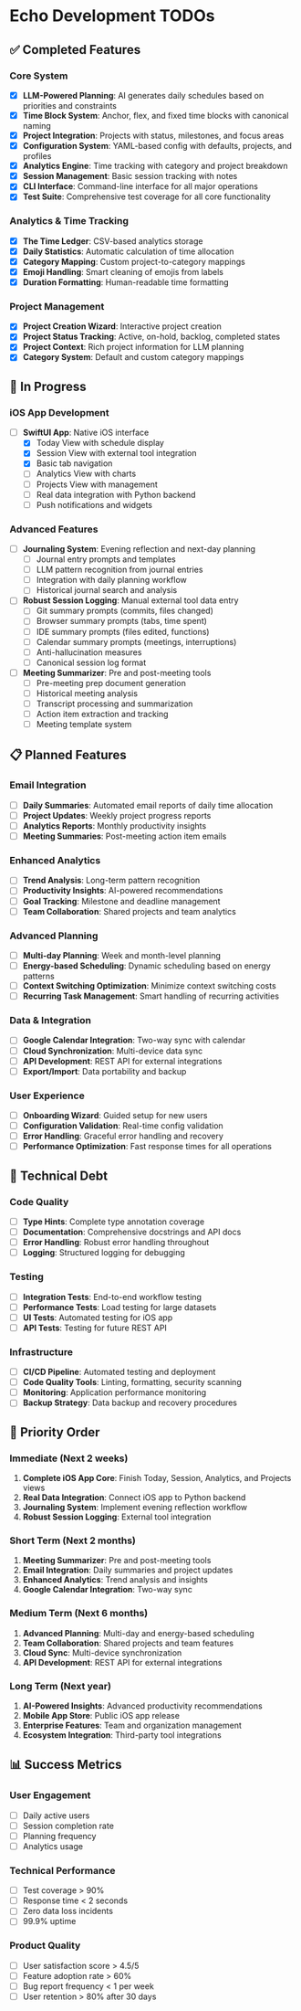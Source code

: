 # Echo Development TODOs

## ✅ Completed Features

### Core System
- [x] **LLM-Powered Planning**: AI generates daily schedules based on priorities and constraints
- [x] **Time Block System**: Anchor, flex, and fixed time blocks with canonical naming
- [x] **Project Integration**: Projects with status, milestones, and focus areas
- [x] **Configuration System**: YAML-based config with defaults, projects, and profiles
- [x] **Analytics Engine**: Time tracking with category and project breakdown
- [x] **Session Management**: Basic session tracking with notes
- [x] **CLI Interface**: Command-line interface for all major operations
- [x] **Test Suite**: Comprehensive test coverage for all core functionality

### Analytics & Time Tracking
- [x] **The Time Ledger**: CSV-based analytics storage
- [x] **Daily Statistics**: Automatic calculation of time allocation
- [x] **Category Mapping**: Custom project-to-category mappings
- [x] **Emoji Handling**: Smart cleaning of emojis from labels
- [x] **Duration Formatting**: Human-readable time formatting

### Project Management
- [x] **Project Creation Wizard**: Interactive project creation
- [x] **Project Status Tracking**: Active, on-hold, backlog, completed states
- [x] **Project Context**: Rich project information for LLM planning
- [x] **Category System**: Default and custom category mappings

## 🚧 In Progress

### iOS App Development
- [ ] **SwiftUI App**: Native iOS interface
  - [x] Today View with schedule display
  - [x] Session View with external tool integration
  - [x] Basic tab navigation
  - [ ] Analytics View with charts
  - [ ] Projects View with management
  - [ ] Real data integration with Python backend
  - [ ] Push notifications and widgets

### Advanced Features
- [ ] **Journaling System**: Evening reflection and next-day planning
  - [ ] Journal entry prompts and templates
  - [ ] LLM pattern recognition from journal entries
  - [ ] Integration with daily planning workflow
  - [ ] Historical journal search and analysis

- [ ] **Robust Session Logging**: Manual external tool data entry
  - [ ] Git summary prompts (commits, files changed)
  - [ ] Browser summary prompts (tabs, time spent)
  - [ ] IDE summary prompts (files edited, functions)
  - [ ] Calendar summary prompts (meetings, interruptions)
  - [ ] Anti-hallucination measures
  - [ ] Canonical session log format

- [ ] **Meeting Summarizer**: Pre and post-meeting tools
  - [ ] Pre-meeting prep document generation
  - [ ] Historical meeting analysis
  - [ ] Transcript processing and summarization
  - [ ] Action item extraction and tracking
  - [ ] Meeting template system

## 📋 Planned Features

### Email Integration
- [ ] **Daily Summaries**: Automated email reports of daily time allocation
- [ ] **Project Updates**: Weekly project progress reports
- [ ] **Analytics Reports**: Monthly productivity insights
- [ ] **Meeting Summaries**: Post-meeting action item emails

### Enhanced Analytics
- [ ] **Trend Analysis**: Long-term pattern recognition
- [ ] **Productivity Insights**: AI-powered recommendations
- [ ] **Goal Tracking**: Milestone and deadline management
- [ ] **Team Collaboration**: Shared projects and team analytics

### Advanced Planning
- [ ] **Multi-day Planning**: Week and month-level planning
- [ ] **Energy-based Scheduling**: Dynamic scheduling based on energy patterns
- [ ] **Context Switching Optimization**: Minimize context switching costs
- [ ] **Recurring Task Management**: Smart handling of recurring activities

### Data & Integration
- [ ] **Google Calendar Integration**: Two-way sync with calendar
- [ ] **Cloud Synchronization**: Multi-device data sync
- [ ] **API Development**: REST API for external integrations
- [ ] **Export/Import**: Data portability and backup

### User Experience
- [ ] **Onboarding Wizard**: Guided setup for new users
- [ ] **Configuration Validation**: Real-time config validation
- [ ] **Error Handling**: Graceful error handling and recovery
- [ ] **Performance Optimization**: Fast response times for all operations

## 🔧 Technical Debt

### Code Quality
- [ ] **Type Hints**: Complete type annotation coverage
- [ ] **Documentation**: Comprehensive docstrings and API docs
- [ ] **Error Handling**: Robust error handling throughout
- [ ] **Logging**: Structured logging for debugging

### Testing
- [ ] **Integration Tests**: End-to-end workflow testing
- [ ] **Performance Tests**: Load testing for large datasets
- [ ] **UI Tests**: Automated testing for iOS app
- [ ] **API Tests**: Testing for future REST API

### Infrastructure
- [ ] **CI/CD Pipeline**: Automated testing and deployment
- [ ] **Code Quality Tools**: Linting, formatting, security scanning
- [ ] **Monitoring**: Application performance monitoring
- [ ] **Backup Strategy**: Data backup and recovery procedures

## 🎯 Priority Order

### Immediate (Next 2 weeks)
1. **Complete iOS App Core**: Finish Today, Session, Analytics, and Projects views
2. **Real Data Integration**: Connect iOS app to Python backend
3. **Journaling System**: Implement evening reflection workflow
4. **Robust Session Logging**: External tool integration

### Short Term (Next 2 months)
1. **Meeting Summarizer**: Pre and post-meeting tools
2. **Email Integration**: Daily summaries and project updates
3. **Enhanced Analytics**: Trend analysis and insights
4. **Google Calendar Integration**: Two-way sync

### Medium Term (Next 6 months)
1. **Advanced Planning**: Multi-day and energy-based scheduling
2. **Team Collaboration**: Shared projects and team features
3. **Cloud Sync**: Multi-device synchronization
4. **API Development**: REST API for external integrations

### Long Term (Next year)
1. **AI-Powered Insights**: Advanced productivity recommendations
2. **Mobile App Store**: Public iOS app release
3. **Enterprise Features**: Team and organization management
4. **Ecosystem Integration**: Third-party tool integrations

## 📊 Success Metrics

### User Engagement
- [ ] Daily active users
- [ ] Session completion rate
- [ ] Planning frequency
- [ ] Analytics usage

### Technical Performance
- [ ] Test coverage > 90%
- [ ] Response time < 2 seconds
- [ ] Zero data loss incidents
- [ ] 99.9% uptime

### Product Quality
- [ ] User satisfaction score > 4.5/5
- [ ] Feature adoption rate > 60%
- [ ] Bug report frequency < 1 per week
- [ ] User retention > 80% after 30 days 